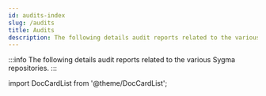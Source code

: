 ```yaml
---
id: audits-index
slug: /audits
title: Audits
description: The following details audit reports related to the various Sygma repositories.
---
```


:::info
The following details audit reports related to the various Sygma repositories.
:::

import DocCardList from '@theme/DocCardList';

<DocCardList />